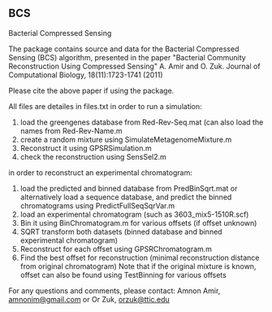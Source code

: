 BCS
---
Bacterial Compressed Sensing

The package contains source and data for the Bacterial Compressed Sensing (BCS) algorithm, 
presented in the paper
"Bacterial Community Reconstruction Using Compressed Sensing"
A. Amir and O. Zuk. Journal of Computational Biology, 18(11):1723-1741 (2011) 

Please cite the above paper if using the package. 

All files are detailes in files.txt
in order to run a simulation:
1. load the greengenes database from Red-Rev-Seq.mat (can also load the names from Red-Rev-Name.m
2. create a random mixture using SimulateMetagenomeMixture.m 
3. Reconstruct it using GPSRSimulation.m 
4. check the reconstruction using SensSel2.m 

in order to reconstruct an experimental chromatogram:
1. load the predicted and binned database from PredBinSqrt.mat
or alternatively
	load a sequence database, and predict the binned chromatograms using PredictFullSeqSqrVar.m 
2. load an experimental chromatogram (such as 3603_mix5-1510R.scf)
3. Bin it using BinChromatogram.m for various offsets (if offset unknown)
4. SQRT transform both datasets (binned database and binned experimental chromatogram)
5. Reconstruct for each offset using GPSRChromatogram.m
6. Find the best offset for reconstruction (minimal reconstruction distance from original chromatogram)
Note that if the original mixture is known, offset can also be found using TestBinning for various offsets

For any questions and comments, please contact: Amnon Amir, amnonim@gmail.com or 
						Or Zuk, orzuk@ttic.edu


